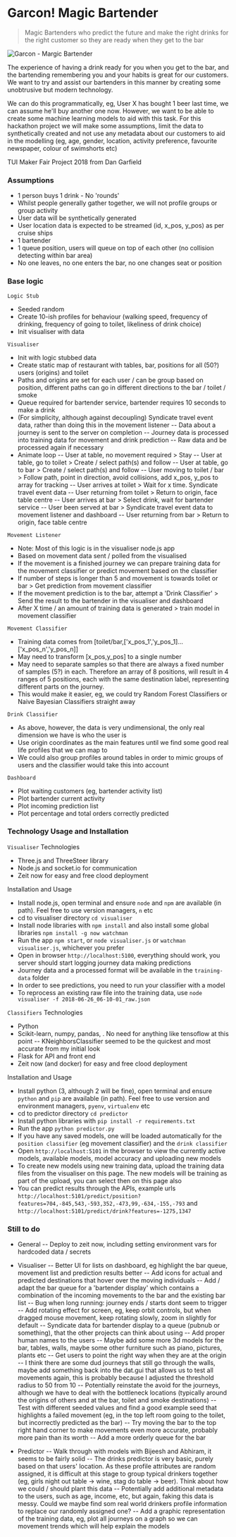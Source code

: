 # Garcon! Magic Bartender
> Magic Bartenders who predict the future and make the right drinks for the right customer so they are ready when they get to the bar

![Garcon - Margic Bartender](https://image.ibb.co/hOxcH8/garcon_example.png)

The experience of having a drink ready for you when you get to the bar, and the bartending remembering you and your habits is great for our customers. We want to try and assist our bartenders in this manner by creating some unobtrusive but modern technology.

We can do this programmatically, eg, User X has bought 1 beer last time, we can assume he'll buy another one now. However, we want to be able to create some machine learning models to aid with this task. For this hackathon project we will make some assumptions, limit the data to synthetically created and not use any metadata about our customers to aid in the modelling (eg, age, gender, location, activity preference, favourite newspaper, colour of swimshorts etc)

TUI Maker Fair Project 2018 from Dan Garfield


### Assumptions
- 1 person buys 1 drink - No 'rounds'
- Whilst people generally gather together, we will not profile groups or group activity
- User data will be synthetically generated
- User location data is expected to be streamed (id, x_pos, y_pos) as per cruise ships
- 1 bartender
- 1 queue position, users will queue on top of each other (no collision detecting within bar area)
- No one leaves, no one enters the bar, no one changes seat or position

### Base logic
`Logic Stub`
- Seeded random
- Create 10-ish profiles for behaviour (walking speed, frequency of drinking, frequency of going to toilet, likeliness of drink choice)
- Init visualiser with data

`Visualiser`
- Init with logic stubbed data
- Create static map of restaurant with tables, bar, positions for all (50?) users (origins) and toilet
- Paths and origins are set for each user / can be group based on position, different paths can go in different directions to the bar / toilet / smoke
- Queue required for bartender service, bartender requires 10 seconds to make a drink
- (For simplicity, although against decoupling) Syndicate travel event data, rather than doing this in the movement listener
-- Data about a journey is sent to the server on completion
-- Journey data is processed into training data for movement and drink prediction
-- Raw data and be processed again if necessary
- Animate loop
-- User at table, no movement required > Stay
-- User at table, go to toilet > Create / select path(s) and follow
-- User at table, go to bar > Create / select path(s) and follow
-- User moving to toilet / bar > Follow path, point in direction, avoid collisions, add x_pos, y_pos to array for tracking
-- User arrives at toilet > Wait for x time. Syndicate travel event data
-- User returning from toilet > Return to origin, face table centre
-- User arrives at bar > Select drink, wait for bartender service
-- User been served at bar > Syndicate travel event data to movement listener and dashboard
-- User returning from bar > Return to origin, face table centre


`Movement Listener`
- Note: Most of this logic is in the visualiser node.js app
- Based on movement data sent / polled from the visualised
- If the movement is a finished journey we can prepare training data for the movement classifier or predict movement based on the classifier
- If number of steps is longer than 5 and movement is towards toilet or bar > Get prediction from movement classifier
- If the movement prediction is to the bar, attempt a 'Drink Classifier' > Send the result to the bartender in the visualiser and dashboard
- After X time / an amount of training data is generated > train model in movement classifier

`Movement Classifier`
- Training data comes from [toilet/bar,['x_pos_1','y_pos_1]...['x_pos_n','y_pos_n]]
- May need to transform [x_pos,y_pos] to a single number
- May need to separate samples so that there are always a fixed number of samples (5?) in each. Therefore an array of 8 positions, will result in 4 ranges of 5 positions, each with the same destination label, representing different parts on the journey.
- This would make it easier, eg, we could try Random Forest Classifiers or Naive Bayesian Classifiers straight away

`Drink Classifier`
- As above, however, the data is very undimensional, the only real dimension we have is who the user is
- Use origin coordinates as the main features until we find some good real life profiles that we can map to
- We could also group profiles around tables in order to mimic groups of users and the classifier would take this into account

`Dashboard`
- Plot waiting customers (eg, bartender activity list)
- Plot bartender current activity
- Plot incoming prediction list
- Plot percentage and total orders correctly predicted

### Technology Usage and Installation
`Visualiser`
Technologies
- Three.js and ThreeSteer library
- Node.js and socket.io for communication
- Zeit now for easy and free clood deployment

Installation and Usage
- Install node.js, open terminal and ensure `node` and `npm` are available (in path). Feel free to use version managers, `n` etc
- cd to visualiser directory `cd visualiser`
- Install node libraries with `npm install` and also install some global libraries `npm install -g now watchman`
- Run the app `npm start`, or `node visualiser.js` or `watchman visualiser.js`, whichever you prefer
- Open in browser `http://localhost:5100`, everything should work, you server should start logging journey data making predictions
- Journey data and a processed format will be available in the `training-data` folder
- In order to see predictions, you need to run your classifier with a model
- To reprocess an existing raw file into the training data, use `node visualiser -f 2018-06-26_06-10-01_raw.json`

`Classifiers`
Technologies
- Python
- Scikit-learn, numpy, pandas, . No need for anything like tensoflow at this point
-- KNeighborsClassifier seemed to be the quickest and most accurate from my initial look
- Flask for API and front end
- Zeit now (and docker) for easy and free clood deployment

Installation and Usage
- Install python (3, although 2 will be fine), open terminal and ensure `python` and `pip` are available (in path). Feel free to use version and environment managers, `pyenv`, `virtualenv` etc
- cd to predictor directory `cd predictor`
- Install python libraries with `pip install -r requirements.txt`
- Run the app `python predictor.py`
- If you have any saved models, one will be loaded automatically for the `position classifier` (eg movement classifier) and the `drink classifier`
- Open `http://localhost:5101` in the browser to view the currently active models, available models, model accuracy and uploading new models
- To create new models using new training data, upload the training data files from the visualiser on this page. The new models will be training as part of the upload, you can select then on this page also
- You can predict results through the APIs, example urls `http://localhost:5101/predict/position?features=704,-845,543,-593,352,-473,99,-634,-155,-793` and `http://localhost:5101/predict/drink?features=-1275,1347`

### Still to do
- General
-- Deploy to zeit now, including setting environment vars for hardcoded data / secrets

- Visualiser
-- Better UI for lists on dashboard, eg highlight the bar queue, movement list and prediction results better
-- Add icons for actual and predicted destinations that hover over the moving individuals
-- Add / adapt the bar queue for a 'bartender display' which contains a combination of the incoming movements to the bar and the existing bar list
-- Bug when long running: journey ends / starts dont seem to trigger
-- Add rotating effect for screen, eg, keep orbit controls, but when dragged mouse movement, keep rotating slowly, zoom in slightly for default
-- Syndicate data for bartender display to a queue (pubnub or something), that the other projects can think about using
-- Add proper human names to the users
-- Maybe add some more 3d models for the bar, tables, walls, maybe some other furniture such as piano, pictures, plants etc
-- Get users to point the right way when they are at the origin
-- I think there are some dud journeys that still go through the walls, maybe add something back into the dat.gui that allows us to test all movements again, this is probably because I adjusted the threshold radius to 50 from 10
-- Potentially reinstate the avoid for the journeys, although we have to deal with the bottleneck locations (typically around the origins of others and at the bar, toilet and smoke destinations)
-- Test with different seeded values and find a good example seed that highlights a failed movement (eg, in the top left room going to the toilet, but incorrectly predicted as the bar)
-- Try moving the bar to the top right hand corner to make movements even more accurate, probably more pain than its worth
-- Add a more orderly queue for the bar

- Predictor
-- Walk through with models with Bijeesh and Abhiram, it seems to be fairly solid
-- The drinks predictor is very basic, purely based on that users' location. As these profile attributes are random assigned, it is difficult at this stage to group typical drinkers together (eg, girls night out table -> wine, stag do table -> beer). Think about how we could / should plant this data
-- Potentially add additional metadata to the users, such as age, income, etc, but again, faking this data is messy. Could we maybe find som real world drinkers profile information to replace our randomly assigned one?
-- Add a graphic representation of the training data, eg, plot all journeys on a graph so we can movement trends which will help explain the models
